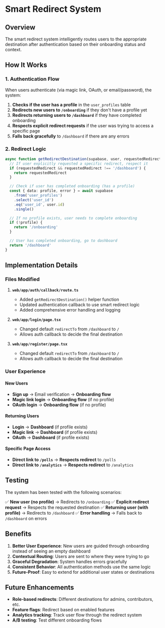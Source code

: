 # Smart Redirect System

## Overview

The smart redirect system intelligently routes users to the appropriate destination after authentication based on their onboarding status and context.

## How It Works

### 1. Authentication Flow
When users authenticate (via magic link, OAuth, or email/password), the system:

1. **Checks if the user has a profile** in the `user_profiles` table
2. **Redirects new users to `/onboarding`** if they don't have a profile yet
3. **Redirects returning users to `/dashboard`** if they have completed onboarding
4. **Respects explicit redirect requests** if the user was trying to access a specific page
5. **Falls back gracefully** to `/dashboard` if there are any errors

### 2. Redirect Logic

```typescript
async function getRedirectDestination(supabase, user, requestedRedirect) {
  // If user explicitly requested a specific redirect, respect it
  if (requestedRedirect && requestedRedirect !== '/dashboard') {
    return requestedRedirect
  }

  // Check if user has completed onboarding (has a profile)
  const { data: profile, error } = await supabase
    .from('user_profiles')
    .select('user_id')
    .eq('user_id', user.id)
    .single()

  // If no profile exists, user needs to complete onboarding
  if (!profile) {
    return '/onboarding'
  }

  // User has completed onboarding, go to dashboard
  return '/dashboard'
}
```

## Implementation Details

### Files Modified

1. **`web/app/auth/callback/route.ts`**
   - Added `getRedirectDestination()` helper function
   - Updated authentication callback to use smart redirect logic
   - Added comprehensive error handling and logging

2. **`web/app/login/page.tsx`**
   - Changed default `redirectTo` from `/dashboard` to `/`
   - Allows auth callback to decide the final destination

3. **`web/app/register/page.tsx`**
   - Changed default `redirectTo` from `/dashboard` to `/`
   - Allows auth callback to decide the final destination

### User Experience

#### New Users
- **Sign up** → Email verification → **Onboarding flow**
- **Magic link login** → **Onboarding flow** (if no profile)
- **OAuth login** → **Onboarding flow** (if no profile)

#### Returning Users
- **Login** → **Dashboard** (if profile exists)
- **Magic link** → **Dashboard** (if profile exists)
- **OAuth** → **Dashboard** (if profile exists)

#### Specific Page Access
- **Direct link to `/polls`** → **Respects redirect** to `/polls`
- **Direct link to `/analytics`** → **Respects redirect** to `/analytics`

## Testing

The system has been tested with the following scenarios:

✅ **New user (no profile)** → Redirects to `/onboarding`
✅ **Explicit redirect request** → Respects the requested destination
✅ **Returning user (with profile)** → Redirects to `/dashboard`
✅ **Error handling** → Falls back to `/dashboard` on errors

## Benefits

1. **Better User Experience**: New users are guided through onboarding instead of seeing an empty dashboard
2. **Contextual Routing**: Users are sent to where they were trying to go
3. **Graceful Degradation**: System handles errors gracefully
4. **Consistent Behavior**: All authentication methods use the same logic
5. **Future-Proof**: Easy to extend for additional user states or destinations

## Future Enhancements

- **Role-based redirects**: Different destinations for admins, contributors, etc.
- **Feature flags**: Redirect based on enabled features
- **Analytics tracking**: Track user flow through the redirect system
- **A/B testing**: Test different onboarding flows
